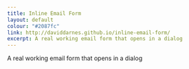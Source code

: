 ```yaml
---
title: Inline Email Form
layout: default
colour: "#2087fc"
link: http://daviddarnes.github.io/inline-email-form/
excerpt: A real working email form that opens in a dialog
---
```


A real working email form that opens in a dialog
